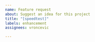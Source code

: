 ```yaml
---
name: Feature request
about: Suggest an idea for this project
title: "[speedtest]"
labels: enhancement
assignees: vroncevic

---
```



